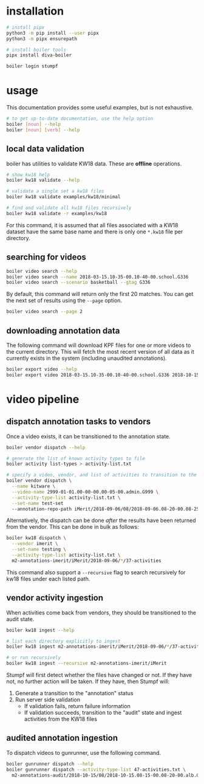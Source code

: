 # installation

```bash
# install pipx
python3 -m pip install --user pipx
python3 -m pipx ensurepath

# install boiler tools
pipx install diva-boiler

boiler login stumpf
```

# usage

This documentation provides some useful examples, but is not exhaustive.

```bash
# to get up-to-date documentation, use the help option
boiler [noun] --help
boiler [noun] [verb] --help
```

## local data validation

boiler has utilities to validate KW18 data.  These are **offline** operations.

```bash
# show kw18 help
boiler kw18 validate --help

# validate a single set a kw18 files
boiler kw18 validate examples/kw18/minimal

# find and validate all kw18 files recursively
boiler kw18 validate -r examples/kw18
```

For this command, it is assumed that all files associated with a KW18
dataset have the same base name and there is only one `*.kw18` file
per directory.

## searching for videos

```bash
boiler video search --help
boiler video search --name 2018-03-15.10-35-00.10-40-00.school.G336
boiler video search --scenario basketball --gtag G336
```

By default, this command will return only the first 20 matches.  You can get the next
set of results using the `--page` option.
```bash
boiler video search --page 2
```

## downloading annotation data

The following command will download KPF files for one or more videos to the
current directory.  This will fetch the most recent version of all data as
it currently exists in the system (including unaudited annotations).
```bash
boiler export video --help
boiler export video 2018-03-15.10-35-00.10-40-00.school.G336 2018-10-15.17-05-00.17-10-00.alb.G333
```

# video pipeline

## dispatch annotation tasks to vendors

Once a video exists, it can be transitioned to the annotation state.

```bash
boiler vendor dispatch --help

# generate the list of known activity types to file
boiler activity list-types > activity-list.txt

# specify a video, vendor, and list of activities to transition to the annotation stage
boiler vendor dispatch \
  --name kitware \
  --video-name 2999-01-01.00-00-00.00-05-00.admin.G999 \
  --activity-type-list activity-list.txt \
  --set-name test-set
  --annotation-repo-path iMerit/2018-09-06/08/2018-09-06.08-20-00.08-25-00.alb.G229/37-activities
```

Alternatively, the dispatch can be done *after* the results have been returned from the vendor.
This can be done in bulk as follows:

```bash
boiler kw18 dispatch \
  --vendor imerit \
  --set-name testing \
  --activity-type-list activity-list.txt \
  m2-annotations-imerit/iMerit/2018-09-06/*/37-activities
```
This command also support a `--recursive` flag to search recursively for kw18 files under each
listed path.


## vendor activity ingestion

When activities come back from vendors, they should be transitioned to the audit state.

```bash
boiler kw18 ingest --help

# list each directory explicitly to ingest
boiler kw18 ingest m2-annotations-imerit/iMerit/2018-09-06/*/37-activities

# or run recursively
boiler kw18 ingest --recursive m2-annotations-imerit/iMerit
```

Stumpf will first detect whether the files have changed or not.  If they have
not, no further action will be taken.  If they have, then Stumpf will:

1. Generate a transition to the "annotation" status
2. Run server side validation
   * If validation fails, return failure information
   * If validation succeeds, transition to the "audit" state
     and ingest activities from the KW18 files

## audited annotation ingestion

To dispatch videos to gunrunner, use the following command.
```bash
boiler gunrunner dispatch --help
boiler gunrunner dispatch --activity-type-list 47-activities.txt \
  m2-annotations-audit/2018-10-15/08/2018-10-15.08-15-00.08-20-00.alb.G333/47-activities
```
